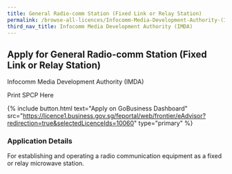 ```yaml
---
title: General Radio-comm Station (Fixed Link or Relay Station)
permalink: /browse-all-licences/Infocomm-Media-Development-Authority-(IMDA)/General-Radio-comm-Station-(Fixed-Link-or-Relay-Station)
third_nav_title: Infocomm Media Development Authority (IMDA)
---
```


## Apply for General Radio-comm Station (Fixed Link or Relay Station)

Infocomm Media Development Authority (IMDA)

Print SPCP Here

{% include button.html text="Apply on GoBusiness Dashboard" src="https://licence1.business.gov.sg/feportal/web/frontier/eAdvisor?redirection=true&selectedLicenceIds=10060" type="primary" %}

### Application Details
<p>For establishing and operating a radio communication equipment as a fixed or relay microwave station.</p>

